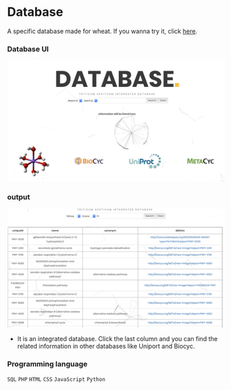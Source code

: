 # Database
 A specific database made for wheat. If you wanna try it, click [here](http://reckzhang.top/final/index.html).



### Database UI

![image-20200117135759013](./pictures/image-20200117135759013.png)

### output

![image-20200117135924108](./pictures/image-20200117135924108.png)

- It is an integrated database. Click the last column and you can find the related information in other databases like Uniport and Biocyc.

### Programming language

``SQL`` ``PHP`` ``HTML`` ``CSS`` ``JavaScript`` ``Python``